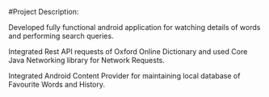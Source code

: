 #Project Description:

Developed fully functional android application for watching details of words and performing search queries.

Integrated Rest API requests of Oxford Online Dictionary and used Core Java Networking library for Network Requests.

Integrated Android Content Provider for maintaining local database of Favourite Words and History.
